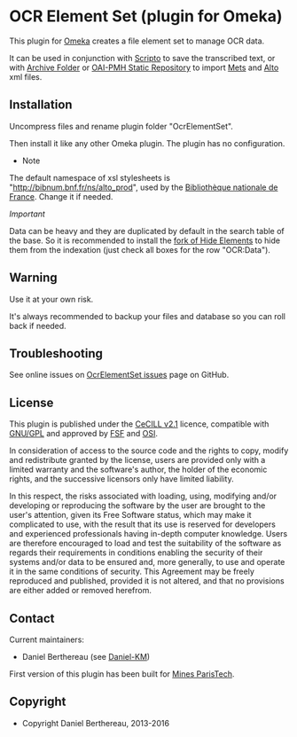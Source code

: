 OCR Element Set (plugin for Omeka)
==================================


This plugin for [Omeka] creates a file element set to manage OCR data.

It can be used in conjunction with [Scripto] to save the transcribed text, or
with [Archive Folder] or [OAI-PMH Static Repository] to import [Mets] and [Alto] 
xml files.


Installation
------------

Uncompress files and rename plugin folder "OcrElementSet".

Then install it like any other Omeka plugin. The plugin has no configuration.

* Note

The default namespace of xsl stylesheets is "http://bibnum.bnf.fr/ns/alto_prod",
used by the [Bibliothèque nationale de France]. Change it if needed.

*Important*

Data can be heavy and they are duplicated by default in the search table of the
base. So it is recommended to install the [fork of Hide Elements] to hide them
from the indexation (just check all boxes for the row "OCR:Data").


Warning
-------

Use it at your own risk.

It's always recommended to backup your files and database so you can roll back
if needed.


Troubleshooting
---------------

See online issues on [OcrElementSet issues] page on GitHub.


License
-------

This plugin is published under the [CeCILL v2.1] licence, compatible with
[GNU/GPL] and approved by [FSF] and [OSI].

In consideration of access to the source code and the rights to copy, modify and
redistribute granted by the license, users are provided only with a limited
warranty and the software's author, the holder of the economic rights, and the
successive licensors only have limited liability.

In this respect, the risks associated with loading, using, modifying and/or
developing or reproducing the software by the user are brought to the user's
attention, given its Free Software status, which may make it complicated to use,
with the result that its use is reserved for developers and experienced
professionals having in-depth computer knowledge. Users are therefore encouraged
to load and test the suitability of the software as regards their requirements
in conditions enabling the security of their systems and/or data to be ensured
and, more generally, to use and operate it in the same conditions of security.
This Agreement may be freely reproduced and published, provided it is not
altered, and that no provisions are either added or removed herefrom.


Contact
-------

Current maintainers:

* Daniel Berthereau (see [Daniel-KM])

First version of this plugin has been built for [Mines ParisTech].


Copyright
---------

* Copyright Daniel Berthereau, 2013-2016


[Omeka]: https://omeka.org
[Scripto]: https://github.com/Omeka/plugin-Scripto
[Archive Folder]: https://github.com/Daniel-KM/Omeka-plugin-ArchiveFolder
[OAI-PMH Static Repository]: https://github.com/Daniel-KM/Omeka-plugin-OaiPmhStaticRepository
[Mets]: https://www.loc.gov/standards/mets
[Alto]: https://www.loc.gov/standards/alto
[fork of Hide Elements]: https://github.com/Daniel-KM/Omeka-plugin-HideElements
[Bibliothèque nationale de France]: http://bnf.fr
[OcrElementSet issues]: https://github.com/Daniel-KM/Omeka-plugin-OcrElementSet/issues
[CeCILL v2.1]: https://www.cecill.info/licences/Licence_CeCILL_V2.1-en.html
[GNU/GPL]: https://www.gnu.org/licenses/gpl-3.0.html "GNU/GPL v3"
[FSF]: https://www.fsf.org
[OSI]: http://opensource.org
[Daniel-KM]: https://github.com/Daniel-KM "Daniel Berthereau"
[Mines ParisTech]: http://bib.mines-paristech.fr

